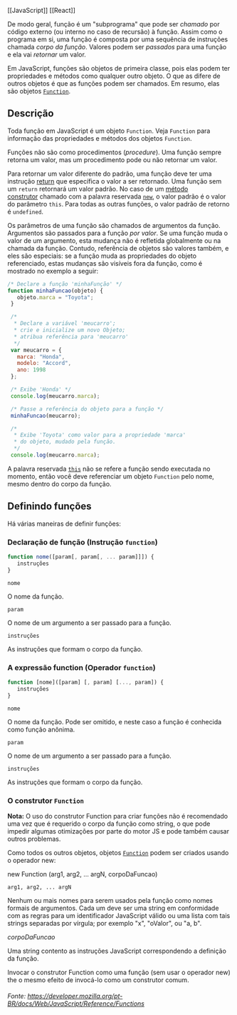 [[JavaScript]]
[[React]]


De modo geral, função é um "subprograma" que pode ser _chamado_ por código externo (ou interno no caso de recursão) à função. Assim como o programa em si, uma função é composta por uma sequência de instruções chamada _corpo da função_. Valores podem ser _passados_ para uma função e ela vai _retornar_ um valor.

Em JavaScript, funções são objetos de primeira classe, pois elas podem ter propriedades e métodos como qualquer outro objeto. O que as difere de outros objetos é que as funções podem ser chamados. Em resumo, elas são objetos [`Function`](https://developer.mozilla.org/pt-BR/docs/Web/JavaScript/Reference/Global_Objects/Function).

## Descrição

Toda função em JavaScript é um objeto `Function`. Veja `Function` para informação das propriedades e métodos dos objetos `Function`.

Funções não são como procedimentos (_procedure_). Uma função sempre retorna um valor, mas um procedimento pode ou não retornar um valor.

Para retornar um valor diferente do padrão, uma função deve ter uma instrução [return](https://developer.mozilla.org/pt-BR/docs/Web/JavaScript/Reference/Statements/return) que específica o valor a ser retornado. Uma função sem um `return` retornará um valor padrão. No caso de um [método construtor](https://developer.mozilla.org/pt-BR/docs/Web/JavaScript/Reference/Global_Objects/Object/constructor) chamado com a palavra reservada [`new`](https://developer.mozilla.org/pt-BR/docs/Web/JavaScript/Reference/Operators/new), o valor padrão é o valor do parâmetro `this`. Para todas as outras funções, o valor padrão de retorno é `undefined`.

Os parâmetros de uma função são chamados de argumentos da função. Argumentos são passados para a função _por valor_. Se uma função muda o valor de um argumento, esta mudança não é refletida globalmente ou na chamada da função. Contudo, referência de objetos são valores também, e eles são especiais: se a função muda as propriedades do objeto referenciado, estas mudanças são visíveis fora da função, como é mostrado no exemplo a seguir:

```js
/* Declare a função 'minhaFunção' */
function minhaFuncao(objeto) {
   objeto.marca = "Toyota";
 }

 /*
  * Declare a variável 'meucarro';
  * crie e inicialize um novo Objeto;
  * atribua referência para 'meucarro'
  */
 var meucarro = {
   marca: "Honda",
   modelo: "Accord",
   ano: 1998
 };

 /* Exibe 'Honda' */
 console.log(meucarro.marca);

 /* Passe a referência do objeto para a função */
 minhaFuncao(meucarro);

 /*
  * Exibe 'Toyota' como valor para a propriedade 'marca'
  * do objeto, mudado pela função.
  */
 console.log(meucarro.marca);
```

A palavra reservada [`this`](https://developer.mozilla.org/pt-BR/docs/Web/JavaScript/Reference/Operators/this) não se refere a função sendo executada no momento, então você deve referenciar um objeto `Function` pelo nome, mesmo dentro do corpo da função.

## Definindo funções

Há várias maneiras de definir funções:

### Declaração de função (Instrução `function`)

```js
function nome([param[, param[, ... param]]]) {
   instruções
}
```

`nome`

O nome da função.

`param`

O nome de um argumento a ser passado para a função.

`instruções`

As instruções que formam o corpo da função.

### A expressão function (Operador `function`)
```js
function [nome]([param] [, param] [..., param]) {
   instruções
}
```

`nome`

O nome da função. Pode ser omitido, e neste caso a função é conhecida como função anônima.

`param`

O nome de um argumento a ser passado para a função.

`instruções`

As instruções que formam o corpo da função.


### O construtor `Function`

**Nota:** O uso do construtor Function para criar funções não é recomendado uma vez que é requerido o corpo da função como string, o que pode impedir algumas otimizações por parte do motor JS e pode também causar outros problemas.

Como todos os outros objetos, objetos [`Function`](https://developer.mozilla.org/pt-BR/docs/Web/JavaScript/Reference/Global_Objects/Function) podem ser criados usando o operador new:

new Function (arg1, arg2, ... argN, corpoDaFuncao)

`arg1, arg2, ... argN`

Nenhum ou mais nomes para serem usados pela função como nomes formais de argumentos. Cada um deve ser uma string em conformidade com as regras para um identificador JavaScript válido ou uma lista com tais strings separadas por vírgula; por exemplo "x", "oValor", ou "a, b".

_corpoDaFuncao_

Uma string contento as instruções JavaScript correspondendo a definição da função.

Invocar o construtor Function como uma função (sem usar o operador new) the o mesmo efeito de invocá-lo como um construtor comum.

###### Fonte: https://developer.mozilla.org/pt-BR/docs/Web/JavaScript/Reference/Functions